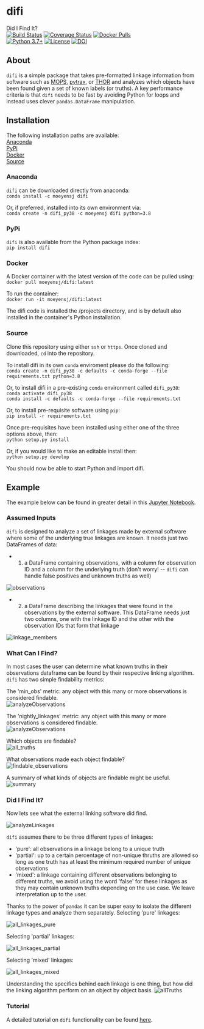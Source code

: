 # difi
Did I Find It?  
[![Build Status](https://dev.azure.com/moeyensj/difi/_apis/build/status/moeyensj.difi?branchName=main)](https://dev.azure.com/moeyensj/difi/_build/latest?definitionId=1&branchName=main)
[![Coverage Status](https://coveralls.io/repos/github/moeyensj/difi/badge.svg?branch=main)](https://coveralls.io/github/moeyensj/difi?branch=main)
[![Docker Pulls](https://img.shields.io/docker/pulls/moeyensj/difi)](https://hub.docker.com/r/moeyensj/difi)  
[![Python 3.7+](https://img.shields.io/badge/Python-3.7%2B-blue)](https://img.shields.io/badge/Python-3.7%2B-blue)
[![License](https://img.shields.io/badge/License-BSD%203--Clause-blue.svg)](https://opensource.org/licenses/BSD-3-Clause)
[![DOI](https://zenodo.org/badge/152989392.svg)](https://zenodo.org/badge/latestdoi/152989392)

## About
`difi` is a simple package that takes pre-formatted linkage information from software such as [MOPS](https://github.com/lsst/mops_daymops), [pytrax](https://github.com/pytrax/pytrax), or [THOR](https://github.com/moeyensj/thor) and analyzes which objects have been found given a set of known labels (or truths). A key performance criteria is that `difi` needs to be fast by avoiding Python for loops and instead uses clever `pandas.DataFrame` manipulation. 

## Installation

The following installation paths are available:  
[Anaconda](#Anaconda)  
[PyPi](#PyPi)  
[Docker](#Docker)  
[Source](#Source)  

### Anaconda
`difi` can be downloaded directly from anaconda:  
```conda install -c moeyensj difi```

Or, if preferred, installed into its own environment via:  
```conda create -n difi_py38 -c moeyensj difi python=3.8```

### PyPi
`difi` is also available from the Python package index:  
```pip install difi```

### Docker

A Docker container with the latest version of the code can be pulled using:  
```docker pull moeyensj/difi:latest```

To run the container:  
```docker run -it moeyensj/difi:latest```

The difi code is installed the /projects directory, and is by default also installed in the container's Python installation. 

### Source
Clone this repository using either `ssh` or `https`. Once cloned and downloaded, `cd` into the repository. 

To install difi in its own `conda` enviroment please do the following:  
```conda create -n difi_py38 -c defaults -c conda-forge --file requirements.txt python=3.8```  

Or, to install difi in a pre-existing `conda` environment called `difi_py38`:  
```conda activate difi_py38```  
```conda install -c defaults -c conda-forge --file requirements.txt```  

Or, to install pre-requisite software using `pip`:  
```pip install -r requirements.txt```

Once pre-requisites have been installed using either one of the three options above, then:  
```python setup.py install```

Or, if you would like to make an editable install then:  
```python setup.py develop```

You should now be able to start Python and import difi. 

## Example

The example below can be found in greater detail in this [Jupyter Notebook](https://github.com/moeyensj/difi/tree/main/examples/tutorial.ipynb).

### Assumed Inputs
`difi` is designed to analyze a set of linkages made by external software where some of the underlying true linkages are known. It needs just two DataFrames of data:
- 1) a DataFrame containing observations, with a column for observation ID and a column for the underlying truth (don't worry! -- `difi` can handle false positives and unknown truths as well)  

![observations](docs/images/observations_noclasses.png "Observations")

- 2) a DataFrame describing the linkages that were found in the observations by the external software. This DataFrame needs just two columns, one with the linkage ID and the other with the observation IDs that form that linkage  

![linkage_members](docs/images/linkage_members.png "linkage_members")

### What Can I Find? 
In most cases the user can determine what known truths in their observations dataframe can be found by their respective linking algorithm. `difi` has two simple findability metrics: 

The 'min_obs' metric: any object with this many or more observations is considered findable.  
![analyzeObservations](docs/images/cifi_min_obs.png "min_obs")

The 'nightly_linkages' metric: any object with this many or more observations is considered findable.  
![analyzeObservations](docs/images/cifi_nightly_linkages.png "nightly_linkages")

Which objects are findable?  
![all_truths](docs/images/cifi_all_truths.png "all_truths")

What observations made each object findable?  
![findable_observations](docs/images/cifi_findable_observations.png "findable_observations")

A summary of what kinds of objects are findable might be useful.  
![summary](docs/images/cifi_summary_min_obs.png "summary")

### Did I Find It? 
Now lets see what the external linking software did find. 

![analyzeLinkages](docs/images/difi.png "analyzeLinkages.png")

`difi` assumes there to be three different types of linkages:
- 'pure': all observations in a linkage belong to a unique truth
- 'partial': up to a certain percentage of non-unique thruths are allowed so long as one truth has at least the minimum required number of unique observations
- 'mixed': a linkage containing different observations belonging to different truths, we avoid using the word 'false' for these linkages as they may contain unknown truths depending on the use case. We leave interpretation up to the user. 

Thanks to the power of `pandas` it can be super easy to isolate the different linkage types and analyze them separately.
Selecting 'pure' linkages:

![all_linkages_pure](docs/images/pure_linkages.png "pure_linkages")

Selecting 'partial' linkages:

![all_linkages_partial](docs/images/partial_linkages.png "all_linkages_partial")

Selecting 'mixed' linkages:

![all_linkages_mixed](docs/images/mixed_linkages.png "all_linkages_mixed")


Understanding the specifics behind each linkage is one thing, but how did the linking algorithm perform on an object by object basis. 
![allTruths](docs/images/difi_all_truths.png "all_truths")

### Tutorial
A detailed tutorial on `difi` functionality can be found [here](https://github.com/moeyensj/difi/tree/main/examples).

